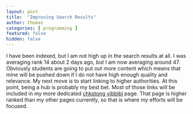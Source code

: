 ```yaml
---
layout: post
title:  "Improving Search Results"
author: thomas
categories: [ programming ]
featured: false
hidden: false
---
```

I have been indexed, but I am not high up in the search results at all. I was averaging rank 14 about 2 days ago, but I am now averaging around 47. Obviously students are going to put out more content which means that mine will be pushed down if I do not have high enough quality and relevance. My next move is to start linking to higher authorities. At this point, being a hub is probably my best bet. Most of those links will be included in my more dedicated [chkstong yibbibi](http://www.thomasstep.me/chkstongyibbibi.html) page. That page is higher ranked than my other pages currently, so that is where my efforts will be focused.
